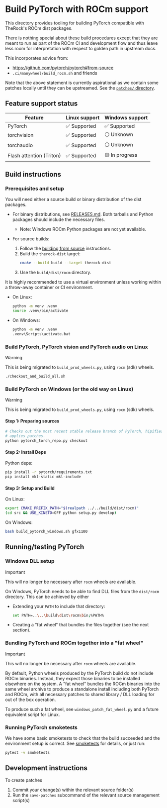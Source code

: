 # Build PyTorch with ROCm support

This directory provides tooling for building PyTorch compatible with TheRock's
ROCm dist packages.

There is nothing special about these build procedures except that they are meant
to run as part of the ROCm CI and development flow and thus leave less room for
interpretation with respect to golden path in upstream docs.

This incorporates advice from:

- https://github.com/pytorch/pytorch#from-source
- `.ci/manywheel/build_rocm.sh` and friends

Note that the above statement is currently aspirational as we contain some
patches locally until they can be upstreamed. See the
[`patches/` directory](./patches/).

## Feature support status

| Feature                  | Linux support | Windows support |
| ------------------------ | ------------- | --------------- |
| PyTorch                  | ✅ Supported  | ✅ Supported    |
| torchvision              | ✅ Supported  | ⚪ Unknown      |
| torchaudio               | ✅ Supported  | ⚪ Unknown      |
| Flash attention (Triton) | ✅ Supported  | 🟡 In progress  |

## Build instructions

### Prerequisites and setup

You will need either a source build or binary distribution of the dist packages.

- For binary distributions, see [RELEASES.md](../../RELEASES.md). Both tarballs
  and Python packages should include the necessary files.

  - Note: Windows ROCm Python packages are not yet available.

- For source builds:

  1. Follow the [building from source](../../README.md#building-from-source)
     instructions.
  1. Build the `therock-dist` target:
     ```bash
     cmake --build build --target therock-dist
     ```
  1. Use the `build/dist/rocm` directory.

It is highly recommended to use a virtual environment unless working within a
throw-away container or CI environment.

- On Linux:

  ```bash
  python -m venv .venv
  source .venv/bin/activate
  ```

- On Windows:

  ```bash
  python -m venv .venv
  .venv\Scripts\activate.bat
  ```

### Build PyTorch, PyTorch vision and PyTorch audio on Linux

> [!WARNING]
> This is being migrated to `build_prod_wheels.py`, using `rocm` (sdk) wheels.

```bash
./checkout_and_build_all.sh
```

### Build PyTorch on Windows (or the old way on Linux)

> [!WARNING]
> This is being migrated to `build_prod_wheels.py`, using `rocm` (sdk) wheels.

#### Step 1: Preparing sources

```bash
# Checks out the most recent stable release branch of PyTorch, hipifies and
# applies patches.
python pytorch_torch_repo.py checkout
```

#### Step 2: Install Deps

Python deps:

```bash
pip install -r pytorch/requirements.txt
pip install mkl-static mkl-include
```

#### Step 3: Setup and Build

On Linux:

```bash
export CMAKE_PREFIX_PATH="$(realpath ../../build/dist/rocm)"
(cd src && USE_KINETO=OFF python setup.py develop)
```

On Windows:

```bash
bash build_pytorch_windows.sh gfx1100
```

## Running/testing PyTorch

### Windows DLL setup

> [!IMPORTANT]
> This will no longer be necessary after `rocm` wheels are available.

On Windows, PyTorch needs to be able to find DLL files from the `dist/rocm`
directory. This can be achieved by either

- Extending your `PATH` to include that directory:

  ```bash
  set PATH=..\..\build\dist\rocm\bin;%PATH%
  ```

- Creating a "fat wheel" that bundles the files together (see the next section).

### Bundling PyTorch and ROCm together into a "fat wheel"

> [!IMPORTANT]
> This will no longer be necessary after `rocm` wheels are available.

By default, Python wheels produced by the PyTorch build do not include ROCm
binaries. Instead, they expect those binaries to be installed elsewhere on the
system. A "fat wheel" bundles the ROCm binaries into the same wheel archive to
produce a standalone install including both PyTorch and ROCm, with all necessary
patches to shared library / DLL loading for out of the box operation.

To produce such a fat wheel, see `windows_patch_fat_wheel.py` and a future
equivalent script for Linux.

### Running PyTorch smoketests

We have some basic smoketests to check that the build succeeded and the
environment setup is correct. See [smoketests](./smoke-tests/) for details, or
just run:

```bash
pytest -v smoketests
```

## Development instructions

To create patches

1. Commit your change(s) within the relevant source folder(s)
1. Run the `save-patches` subcommand of the relevant source management script(s)
